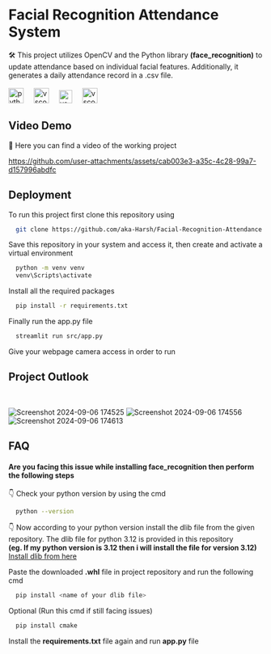 # Facial Recognition Attendance System

🛠️ This project utilizes OpenCV and the Python library **(face_recognition)** to update attendance based on individual facial features. Additionally, it generates a daily attendance record in a .csv file. <br>
<br><img src="https://cdn.jsdelivr.net/gh/devicons/devicon/icons/python/python-original.svg" height="30" alt="python logo"  />
<img width="12" />
<img src="https://cdn.jsdelivr.net/gh/devicons/devicon/icons/vscode/vscode-original.svg" height="30" alt="vscode logo"  />
<img width="12" />
<img src="https://seeklogo.com/images/S/streamlit-logo-1A3B208AE4-seeklogo.com.png" height="26" alt="vscode logo"  />
<img width="12" />
<img src="https://upload.wikimedia.org/wikipedia/commons/thumb/7/73/Microsoft_Excel_2013-2019_logo.svg/1200px-Microsoft_Excel_2013-2019_logo.svg.png" height="30" alt="vscode logo"  />

## Video Demo

🎥 Here you can find a video of the working project

https://github.com/user-attachments/assets/cab003e3-a35c-4c28-99a7-d157996abdfc

## Deployment

To run this project first clone this repository using

```bash
  git clone https://github.com/aka-Harsh/Facial-Recognition-Attendance.git
```

Save this repository in your system and access it, then create and activate a virtual environment
```bash
  python -m venv venv
  venv\Scripts\activate
```

Install all the required packages 
```bash
  pip install -r requirements.txt
```

Finally run the app.py file
```bash
  streamlit run src/app.py
```
Give your webpage camera access in order to run

## Project Outlook

<br>

![Screenshot 2024-09-06 174525](https://github.com/user-attachments/assets/8dde86ed-80c5-41f5-a736-61a0a3419b3a)
![Screenshot 2024-09-06 174556](https://github.com/user-attachments/assets/63ad46d3-2b62-4324-8a1b-aaaaab75f617)
![Screenshot 2024-09-06 174613](https://github.com/user-attachments/assets/d7102515-cabb-4279-85a7-6c4dcfda85d9)

## FAQ
#### Are you facing this issue while installing face_recognition then perform the following steps

👇 Check your python version by using the cmd
```bash
  python --version
```
👇 Now according to your python version install the dlib file from the given repository. The dlib file for python 3.12 is provided in this repository<br>
**(eg. If my python version is 3.12 then i will install the file for version 3.12)**
[Install dlib from here](https://github.com/z-mahmud22/Dlib_Windows_Python3.x)

Paste the downloaded **.whl** file in project repository and run the following cmd
```bash 
  pip install <name of your dlib file>
```
Optional (Run this cmd if still facing issues)
```bash 
  pip install cmake
```
Install the **requirements.txt** file again and run **app.py** file

